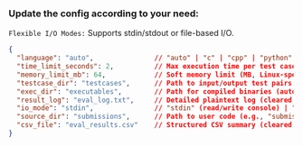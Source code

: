 
### Update the config according to your need:

```Flexible I/O Modes:``` Supports stdin/stdout or file-based I/O.

```json
{
  "language": "auto",               // "auto" | "c" | "cpp" | "python" (auto-detects or forces language)
  "time_limit_seconds": 2,          // Max execution time per test case (seconds)
  "memory_limit_mb": 64,            // Soft memory limit (MB, Linux-specific)
  "testcase_dir": "testcases",      // Path to input/output test pairs (inputN.txt, outputN.txt)
  "exec_dir": "executables",        // Path for compiled binaries (auto-cleaned)
  "result_log": "eval_log.txt",     // Detailed plaintext log (cleared each run)
  "io_mode": "stdin",               // "stdin" (read/write console) | "file" (pass file paths)
  "source_dir": "submissions",      // Path to user code (e.g., "submissions/file" for file I/O)
  "csv_file": "eval_results.csv"    // Structured CSV summary (cleared each run)
}
```

